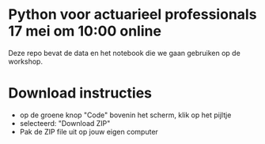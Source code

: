 # Python voor actuarieel professionals 17 mei om 10:00 online

Deze repo bevat de data en het notebook die we gaan gebruiken op de workshop.

# Download instructies

* op de groene knop "Code" bovenin het scherm, klik op het pijltje
* selecteerd: "Download ZIP"
* Pak de ZIP file uit op jouw eigen computer

